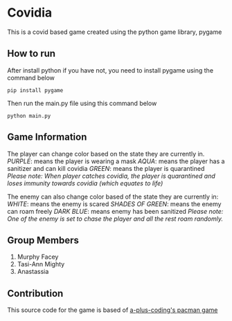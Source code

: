 # Covidia

This is a covid based game created using the python game library, pygame

## How to run 

After install python if you have not, you need to install pygame using the command below
```
pip install pygame
```

Then run the main.py file using this command below
```
python main.py
```

## Game Information

The player can change color based on the state they are currently in.
*PURPLE*: means the player is wearing a mask
*AQUA*: means the player has a sanitizer and can kill covidia
*GREEN*: means the player is quarantined
_Please note: When player catches covidia, the player is quarantined and loses immunity towards covidia (which equates to life)_

The enemy can also change color based of the state they are currently in:
*WHITE*: means the enemy is scared
*SHADES OF GREEN*: means the enemy can roam freely
*DARK BLUE*: means enemy has been sanitized
_Please note: One of the enemy is set to chase the player and all the rest roam randomly._

## Group Members

1. Murphy Facey
2. Tasi-Ann Mighty
3. Anastassia 

## Contribution

This source code for the game is based of [a-plus-coding's pacman game](https://github.com/a-plus-coding/pacman-with-python)